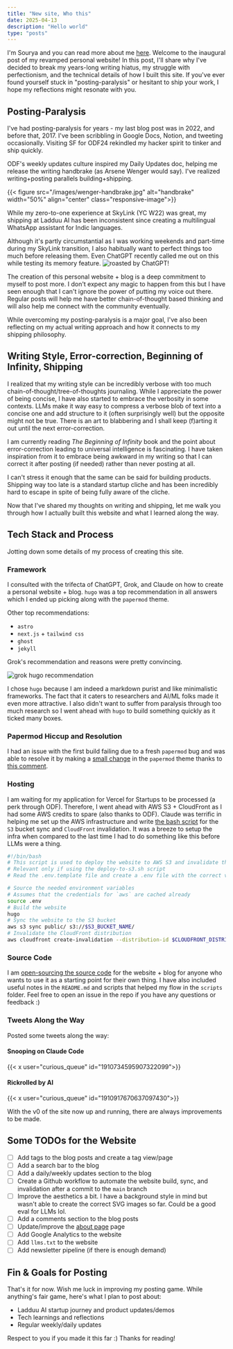 ```yaml
---
title: "New site, Who this"
date: 2025-04-13
description: "Hello world"
type: "posts"
---
```

I'm Sourya and you can read more about me [here](/about). Welcome to the inaugural post of my revamped personal website! In this post, I'll share why I've decided to break my years-long writing hiatus, my struggle with perfectionism, and the technical details of how I built this site. If you've ever found yourself stuck in "posting-paralysis" or hesitant to ship your work, I hope my reflections might resonate with you.

## Posting-Paralysis
I've had posting-paralysis for years - my last blog post was in 2022, and before that, 2017. I've been scribbling in Google Docs, Notion, and tweeting occasionally. Visiting SF for ODF24 rekindled my hacker spirit to tinker and ship quickly.

ODF's weekly updates culture inspired my Daily Updates doc, helping me release the writing handbrake (as Arsene Wenger would say). I've realized writing+posting parallels building+shipping.

{{< figure src="/images/wenger-handbrake.jpg" alt="handbrake" width="50%" align="center" class="responsive-image">}}

While my zero-to-one experience at SkyLink (YC W22) was great, my shipping at Ladduu AI has been inconsistent since creating a multilingual WhatsApp assistant for Indic languages.

Although it's partly circumstantial as I was working weekends and part-time during my SkyLink transition, I also habitually want to perfect things too much before releasing them. Even ChatGPT recently called me out on this while testing its memory feature.
![roasted by ChatGPT!](/images/chatji-roast-overthink.png)

The creation of this personal website + blog is a deep commitment to myself to post more. I don't expect any magic to happen from this but I have seen enough that I can't ignore the power of putting my voice out there. Regular posts will help me have better chain-of-thought based thinking and will also help me connect with the community eventually.

While overcoming my posting-paralysis is a major goal, I've also been reflecting on my actual writing approach and how it connects to my shipping philosophy.

## Writing Style, Error-correction, Beginning of Infinity, Shipping
I realized that my writing style can be incredibly verbose with too much chain-of-thought/tree-of-thoughts journaling. While I appreciate the power of being concise, I have also started to embrace the verbosity in some contexts. LLMs make it way easy to compress a verbose blob of text into a concise one and add structure to it (often surprisingly well) but the opposite might not be true. There is an art to blabbering and I shall keep (f)arting it out until the next error-correction.

I am currently reading _The Beginning of Infinity_ book and the point about error-correction leading to universal intelligence is fascinating. I have taken inspiration from it to embrace being awkward in my writing so that I can correct it after posting (if needed) rather than never posting at all.

I can't stress it enough that the same can be said for building products. Shipping way too late is a standard startup cliche and has been incredibly hard to escape in spite of being fully aware of the cliche.

Now that I've shared my thoughts on writing and shipping, let me walk you through how I actually built this website and what I learned along the way.

## Tech Stack and Process
Jotting down some details of my process of creating this site.
### Framework
I consulted with the trifecta of ChatGPT, Grok, and Claude on how to create a personal website + blog. `hugo` was a top recommendation in all answers which I ended up picking along with the `papermod` theme. 

Other top recommendations:
- `astro`
- `next.js` + `tailwind css`
- `ghost`
- `jekyll`

Grok's recommendation and reasons were pretty convincing.

![grok hugo recommendation](/images/hugo-recommendation-grok.png)

I chose `hugo` because I am indeed a markdown purist and like minimalistic frameworks. The fact that it caters to researchers and AI/ML folks made it even more attractive. I also didn't want to suffer from paralysis through too much research so I went ahead with `hugo` to build something quickly as it ticked many boxes.

### Papermod Hiccup and Resolution
I had an issue with the first build failing due to a fresh `papermod` bug and was able to resolve it by making a [small change](https://github.com/adityatelange/hugo-PaperMod/commit/7153bb83f5bbe22e1746ec2d7f8e54d566e6ccfb) in the `papermod` theme thanks to [this comment](https://github.com/adityatelange/hugo-PaperMod/issues/1719#issuecomment-2797327929).

### Hosting
I am waiting for my application for Vercel for Startups to be processed (a perk through ODF). Therefore, I went ahead with AWS S3 + CloudFront as I had some AWS credits to spare (also thanks to ODF). Claude was terrific in helping me set up the AWS infrastructure and write [the bash script](https://github.com/ma08/personal_site/blob/main/scripts/deploy-to-s3.sh) for the `S3` bucket sync and `CloudFront` invalidation. It was a breeze to setup the infra when compared to the last time I had to do something like this before LLMs were a thing.

```bash
#!/bin/bash
# This script is used to deploy the website to AWS S3 and invalidate the CloudFront distribution
# Relevant only if using the deploy-to-s3.sh script
# Read the .env.template file and create a .env file with the correct values

# Source the needed environment variables
# Assumes that the credentials for `aws` are cached already
source .env
# Build the website
hugo
# Sync the website to the S3 bucket
aws s3 sync public/ s3://$S3_BUCKET_NAME/
# Invalidate the CloudFront distribution
aws cloudfront create-invalidation --distribution-id $CLOUDFRONT_DISTRIBUTION_ID --paths "/*"```
```

### Source Code
I am [open-sourcing the source code](https://github.com/ma08/personal_site) for the website + blog for anyone who wants to use it as a starting point for their own thing. I have also included useful notes in the `README.md` and scripts that helped my flow in the `scripts` folder. Feel free to open an issue in the repo if you have any questions or feedback :)

### Tweets Along the Way
Posted some tweets along the way:
#### Snooping on Claude Code

{{< x user="curious_queue"  id="1910734595907322099">}}

#### Rickrolled by AI

{{< x user="curious_queue"  id="1910917670637097430">}}

With the v0 of the site now up and running, there are always improvements to be made.
## Some TODOs for the Website
- [ ] Add tags to the blog posts and create a tag view/page
- [ ] Add a search bar to the blog
- [ ] Add a daily/weekly updates section to the blog
- [ ] Create a Github workflow to automate the website build, sync, and invalidation after a commit to the `main` branch
- [ ] Improve the aesthetics a bit. I have a background style in mind but wasn't able to create the correct SVG images so far. Could be a good eval for LLMs lol.
- [ ] Add a comments section to the blog posts
- [ ] Update/improve the [about page](/about) page
- [ ] Add Google Analytics to the website
- [ ] Add `llms.txt` to the website
- [ ] Add newsletter pipeline (if there is enough demand)

## Fin & Goals for Posting
That's it for now. Wish me luck in improving my posting game. While anything's fair game, here's what I plan to post about:
- Ladduu AI startup journey and product updates/demos
- Tech learnings and reflections
- Regular weekly/daily updates 

Respect to you if you made it this far :) Thanks for reading!